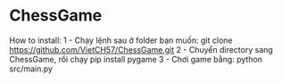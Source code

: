 # ChessGame
How to install:
1 - Chạy lệnh sau ở folder bạn muốn:
git clone https://github.com/VietCH57/ChessGame.git
2 - Chuyển directory sang ChessGame, rồi chạy
pip install pygame
3 - Chơi game bằng:
python src/main.py

